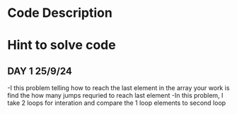 # Code Description

# Hint to solve code

## DAY 1 25/9/24
  -I  this problem telling how to reach the last element in the array
   your work is find the how many jumps requried to reach last element 
  -In this problem, I take 2 loops for interation and compare the 1 loop elements to second loop
